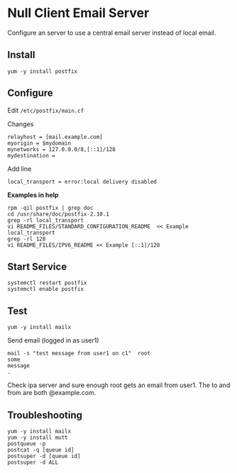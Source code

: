 # Null Client Email Server

Configure an server to use a central email server instead of local email.


## Install

```
yum -y install postfix
```

## Configure

Edit `/etc/postfix/main.cf`

Changes
```
relayhost = [mail.example.com]
myorigin = $mydomain
mynetworks = 127.0.0.0/8,[::1]/128
mydestination = 
```

Add line
```
local_transport = error:local delivery disabled
```

**Examples in help**
```
rpm -qil postfix | grep doc
cd /usr/share/doc/postfix-2.10.1
grep -rl local_transport
vi README_FILES/STANDARD_CONFIGURATION_README  << Example local_transport
grep -rl 128
vi README_FILES/IPV6_README << Example [::1]/128

```

## Start Service
```
systemctl restart postfix
systemctl enable postfix
```

## Test

```
yum -y install mailx
```

Send email (logged in as user1)
```
mail -s "test message from user1 on c1"  root
some
message
.
```

Check ipa server and sure enough root gets an email from user1.  The to and from are both @example.com.

## Troubleshooting

```
yum -y install mailx
yum -y install mutt
postqueue -p
postcat -q [queue id]
postsuper -d [queue id]
postsuper -d ALL
```
